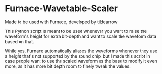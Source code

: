 # Furnace-Wavetable-Scaler
Made to be used with Furnace, developed by tildearrow

This Python script is meant to be used whenever you want to raise the waveform's height for extra bit-depth and want to scale the waveform data based on that.

While yes, Furnace automatically aliases the waveforms whenever they use a height that's not supported by the sound chip, but I made this script in case people want to use the scaled waveform as the base to modify it even more, as it has more bit depth room to finely tweak the values.
